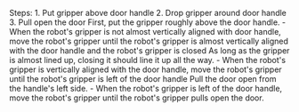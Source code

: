 

Steps:  1. Put gripper above door handle  2. Drop gripper around door handle  3. Pull open the door
    First, put the gripper roughly above the door handle.
    - When the robot's gripper is not almost vertically aligned with door handle, move the robot's gripper until the robot's gripper is almost vertically aligned with the door handle and the robot's gripper is closed
    As long as the gripper is almost lined up, closing it should line it up all the way.
    - When the robot's gripper is vertically aligned with the door handle, move the robot's gripper until the robot's gripper is left of the door handle
    Pull the door open from the handle's left side.
    - When the robot's gripper is left of the door handle, move the robot's gripper until the robot's gripper pulls open the door.